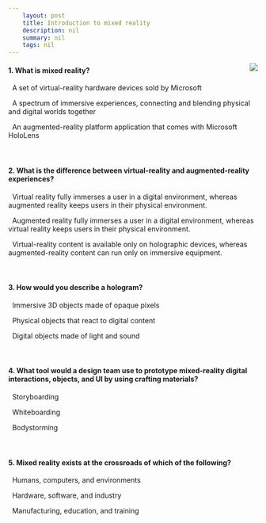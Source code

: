 ```yaml
---
    layout: post
    title: Introduction to mixed reality 
    description: nil
    summary: nil
    tags: nil
---
```



 <a target="_blank" href="https://docs.microsoft.com/en-us/learn/modules/intro-to-mixed-reality/9-knowledge-check/"><i class="fas fa-external-link-alt"></i> </a>
 <img align="right" src="https://docs.microsoft.com/en-us/learn/achievements/intro-to-mixed-reality.svg">
####  1. What is mixed reality?


<i class='far fa-square'></i> &nbsp;&nbsp;A set of virtual-reality hardware devices sold by Microsoft

<i class='fas fa-check-square' style='color: Dodgerblue;'></i> &nbsp;&nbsp;A spectrum of immersive experiences, connecting and blending physical and digital worlds together

<i class='far fa-square'></i> &nbsp;&nbsp;An augmented-reality platform application that comes with Microsoft HoloLens
<br />
<br />
<br />

####  2. What is the difference between virtual-reality and augmented-reality experiences?


<i class='fas fa-check-square' style='color: Dodgerblue;'></i> &nbsp;&nbsp;Virtual reality fully immerses a user in a digital environment, whereas augmented reality keeps users in their physical environment.

<i class='far fa-square'></i> &nbsp;&nbsp;Augmented reality fully immerses a user in a digital environment, whereas virtual reality keeps users in their physical environment.

<i class='far fa-square'></i> &nbsp;&nbsp;Virtual-reality content is available only on holographic devices, whereas augmented-reality content can run only on immersive equipment.
<br />
<br />
<br />

####  3. How would you describe a hologram?


<i class='far fa-square'></i> &nbsp;&nbsp;Immersive 3D objects made of opaque pixels

<i class='far fa-square'></i> &nbsp;&nbsp;Physical objects that react to digital content

<i class='fas fa-check-square' style='color: Dodgerblue;'></i> &nbsp;&nbsp;Digital objects made of light and sound
<br />
<br />
<br />

####  4. What tool would a design team use to prototype mixed-reality digital interactions, objects, and UI by using crafting materials?


<i class='far fa-square'></i> &nbsp;&nbsp;Storyboarding

<i class='far fa-square'></i> &nbsp;&nbsp;Whiteboarding

<i class='fas fa-check-square' style='color: Dodgerblue;'></i> &nbsp;&nbsp;Bodystorming
<br />
<br />
<br />

####  5. Mixed reality exists at the crossroads of which of the following?


<i class='fas fa-check-square' style='color: Dodgerblue;'></i> &nbsp;&nbsp;Humans, computers, and environments

<i class='far fa-square'></i> &nbsp;&nbsp;Hardware, software, and industry

<i class='far fa-square'></i> &nbsp;&nbsp;Manufacturing, education, and training
<br />
<br />
<br />
